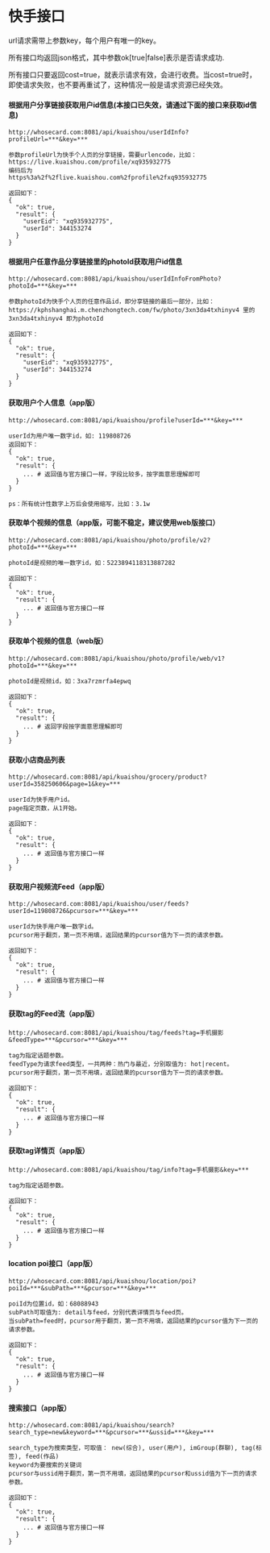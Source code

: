 # 快手接口

url请求需带上参数key，每个用户有唯一的key。

所有接口均返回json格式，其中参数ok[true|false]表示是否请求成功.

所有接口只要返回cost=true，就表示请求有效，会进行收费。当cost=true时，即使请求失败，也不要再重试了，这种情况一般是请求资源已经失效。

#### 根据用户分享链接获取用户id信息(本接口已失效，请通过下面的接口来获取id信息)
```
http://whosecard.com:8081/api/kuaishou/userIdInfo?profileUrl=***&key=***

参数profileUrl为快手个人页的分享链接，需要urlencode，比如：
https://live.kuaishou.com/profile/xq935932775
编码后为
https%3a%2f%2flive.kuaishou.com%2fprofile%2fxq935932775

返回如下：
{
  "ok": true,
  "result": {
    "userEid": "xq935932775",
    "userId": 344153274
  }
}
```

#### 根据用户任意作品分享链接里的photoId获取用户id信息
```
http://whosecard.com:8081/api/kuaishou/userIdInfoFromPhoto?photoId=***&key=***

参数photoId为快手个人页的任意作品id，即分享链接的最后一部分，比如：
https://kphshanghai.m.chenzhongtech.com/fw/photo/3xn3da4txhinyv4 里的 3xn3da4txhinyv4 即为photoId

返回如下：
{
  "ok": true,
  "result": {
    "userEid": "xq935932775",
    "userId": 344153274
  }
}
```

#### 获取用户个人信息（app版）
```
http://whosecard.com:8081/api/kuaishou/profile?userId=***&key=***

userId为用户唯一数字id，如: 119808726
返回如下：
{
  "ok": true,
  "result": {
    ... # 返回值与官方接口一样，字段比较多，按字面意思理解即可
  }
}

ps：所有统计性数字上万后会使用缩写，比如：3.1w
```

#### 获取单个视频的信息（app版，可能不稳定，建议使用web版接口）
```
http://whosecard.com:8081/api/kuaishou/photo/profile/v2?photoId=***&key=***

photoId是视频的唯一数字id，如：5223894118313887282

返回如下：
{
  "ok": true,
  "result": {
    ... # 返回值与官方接口一样
  }
}
```

#### 获取单个视频的信息（web版）
```
http://whosecard.com:8081/api/kuaishou/photo/profile/web/v1?photoId=***&key=***

photoId是视频id，如：3xa7rzmrfa4epwq

返回如下：
{
  "ok": true,
  "result": {
    ... # 返回字段按字面意思理解即可
  }
}
```

#### 获取小店商品列表
```
http://whosecard.com:8081/api/kuaishou/grocery/product?userId=358250606&page=1&key=***

userId为快手用户id。
page指定页数，从1开始。

返回如下：
{
  "ok": true,
  "result": {
    ... # 返回值与官方接口一样
  }
}
```

#### 获取用户视频流Feed（app版）
```
http://whosecard.com:8081/api/kuaishou/user/feeds?userId=119808726&pcursor=***&key=***

userId为快手用户唯一数字id。
pcursor用于翻页，第一页不用填，返回结果的pcursor值为下一页的请求参数。

返回如下：
{
  "ok": true,
  "result": {
    ... # 返回值与官方接口一样
  }
}
```

#### 获取tag的Feed流（app版）
```
http://whosecard.com:8081/api/kuaishou/tag/feeds?tag=手机摄影&feedType=***&pcursor=***&key=***

tag为指定话题参数。
feedType为请求feed类型，一共两种：热门与最近，分别取值为: hot|recent。
pcursor用于翻页，第一页不用填，返回结果的pcursor值为下一页的请求参数。

返回如下：
{
  "ok": true,
  "result": {
    ... # 返回值与官方接口一样
  }
}
```

#### 获取tag详情页（app版）
```
http://whosecard.com:8081/api/kuaishou/tag/info?tag=手机摄影&key=***

tag为指定话题参数。

返回如下：
{
  "ok": true,
  "result": {
    ... # 返回值与官方接口一样
  }
}
```

#### location poi接口（app版）
```
http://whosecard.com:8081/api/kuaishou/location/poi?poiId=***&subPath=***&pcursor=***&key=***

poiId为位置id，如：68088943
subPath可取值为: detail与feed，分别代表详情页与feed页。
当subPath=feed时，pcursor用于翻页，第一页不用填，返回结果的pcursor值为下一页的请求参数。

返回如下：
{
  "ok": true,
  "result": {
    ... # 返回值与官方接口一样
  }
}
```

#### 搜索接口（app版）
```
http://whosecard.com:8081/api/kuaishou/search?search_type=new&keyword=***&pcursor=***&ussid=***&key=***

search_type为搜索类型，可取值： new(综合), user(用户), imGroup(群聊), tag(标签), feed(作品)
keyword为要搜索的关键词
pcursor与ussid用于翻页，第一页不用填，返回结果的pcursor和ussid值为下一页的请求参数。

返回如下：
{
  "ok": true,
  "result": {
    ... # 返回值与官方接口一样
  }
}
```
